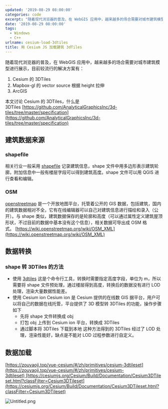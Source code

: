 ```yaml
---
updated: '2019-08-29 08:00:00'
categories: code
excerpt: "随着现代浏览器的普及，在 WebGIS 应用中，越来越多的场合需要对城市建筑模型进行展示，目前较流行的解决方案有：\n1. Cesium 的 3DTiles\n2. Mapbox-gl 的 vector source 根据 height 拉伸\n3. ArcGIS\n本文讨论 Cesium 的 3DTiles，什么是 3DTiles\_https://github.com/AnalyticalGraphicsInc/3d-tiles/tree/master/specification"
date: '2019-08-29 08:00:00'
tags:
  - Windows
  - C++
urlname: cesium-load-3dtiles
title: 用 Cesium JS 加载建筑 3dTiles
---
```


随着现代浏览器的普及，在 WebGIS 应用中，越来越多的场合需要对城市建筑模型进行展示，目前较流行的解决方案有：

1. Cesium 的 3DTiles
2. Mapbox-gl 的 vector source 根据 height 拉伸
3. ArcGIS

本文讨论 Cesium 的 3DTiles，什么是 3DTiles [https://github.com/AnalyticalGraphicsInc/3d-tiles/tree/master/specification](https://github.com/AnalyticalGraphicsInc/3d-tiles/tree/master/specification)


## 建筑数据来源


### shapefile


相关行业一般采用 [shapefile](https://www.esri.com/library/whitepapers/pdfs/shapefile.pdf) 记录建筑信息，shape 文件中用多边形表示建筑轮廓，附加信息中一般有楼层字段可以得到建筑高度。shape 文件可以用 QGIS 进行查看和编辑。


### OSM


[openstreetmap](https://wiki.openstreetmap.org/wiki/Simple_3D_buildings) 是一个开放地图平台，托管着公开的 GIS 数据，包括建筑，国内的建筑数据相对不全，它有在线编辑器可以自己对建筑信息进行描绘和录入（公开）。与 shape 类似，建筑数据保存的是轮廓和高度（可以通过属性定义建筑屋顶形状，不过目前的数据中基本没有这个信息），相关数据可导出成 OSM 格式。 [https://wiki.openstreetmap.org/wiki/OSM_XML](https://wiki.openstreetmap.org/wiki/OSM_XML)


## 数据转换


### shape 转 3DTiles 的方法

- 使用 [3dtiles](https://github.com/fanvanzh/3dtiles) 这是个命令行工具，转换时需要指定高度字段，单位为 m，所以需要将 shape 文件预处理，通过楼层得到高度，转换后的数据没有进行 LOD 处理，渲染大量数据性能差。
- 使用 Cesium ion Cesium ion 是 Cesium 提供的在线数 GIS 据平台，用户可以将自己的数据在线托管，平台提供了 3D 模型转 3DTiles 的功能，操作步骤如下
	- 先将 shape 文件转换成 obj
	- 打包 obj 上传到 Cesium ion 平台，转换成 3DTiles
	- 通过脚本将 3DTiles 下载到本地 这种方法得到的 3DTiles 经过了 LOD 处理，渲染性能好，缺点是不能对 LOD 过程参数进行自定义。

## 数据加载


[https://zouyaoji.top/vue-cesium/#/zh/primitives/cesium-3dtileset](https://zouyaoji.top/vue-cesium/#/zh/primitives/cesium-3dtileset) [https://cesiumjs.org/Cesium/Build/Documentation/Cesium3DTileset.html?classFilter=Cesium3DTileset](https://cesiumjs.org/Cesium/Build/Documentation/Cesium3DTileset.html?classFilter=Cesium3DTileset)


![Untitled.png](https://s.z4none.me/blog/35a6d116a3e2b00a0c93c69b42eb4c7b.png)

